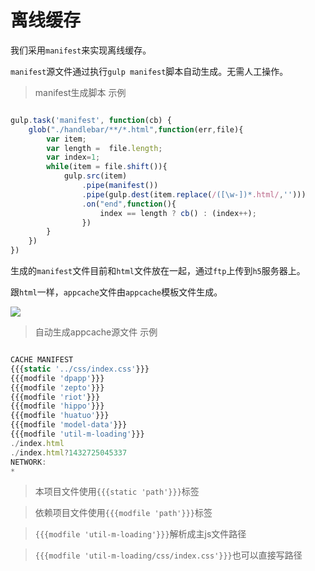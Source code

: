 # 离线缓存

我们采用`manifest`来实现离线缓存。

`manifest`源文件通过执行`gulp manifest`脚本自动生成。无需人工操作。

> manifest生成脚本 示例

```javascript

gulp.task('manifest', function(cb) {
    glob("./handlebar/**/*.html",function(err,file){
        var item;
        var length =  file.length;
        var index=1;
        while(item = file.shift()){
            gulp.src(item)
                .pipe(manifest())
                .pipe(gulp.dest(item.replace(/([\w-])*.html/,'')))
                .on("end",function(){
                    index == length ? cb() : (index++);
                })
        }
    })
})

```

生成的`manifest`文件目前和`html`文件放在一起，通过`ftp`上传到`h5`服务器上。

跟`html`一样，`appcache`文件由`appcache`模板文件生成。

<img src="/images/3.png"/>

> 自动生成appcache源文件 示例

```javascript

CACHE MANIFEST
{{{static '../css/index.css'}}}
{{{modfile 'dpapp'}}}
{{{modfile 'zepto'}}}
{{{modfile 'riot'}}}
{{{modfile 'hippo'}}}
{{{modfile 'huatuo'}}}
{{{modfile 'model-data'}}}
{{{modfile 'util-m-loading'}}}
./index.html
./index.html?1432725045337
NETWORK:
*

```

> 本项目文件使用`{{{static 'path'}}}`标签

> 依赖项目文件使用`{{{modfile 'path'}}}`标签

> `{{{modfile 'util-m-loading'}}}`解析成主js文件路径

> `{{{modfile 'util-m-loading/css/index.css'}}}`也可以直接写路径


